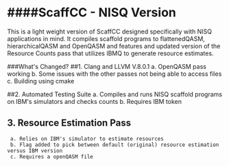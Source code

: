 


####ScaffCC - NISQ Version
================
This is a light weight version of ScaffCC designed specifically with NISQ applications in mind. It compiles scaffold programs to flattenedQASM, hierarchicalQASM and OpenQASM and features and updated version of the Resource Counts pass that utilizes IBMQ to generate resource estimates. 

###What's Changed?
##1. Clang and LLVM V.8.0.1
    a. OpenQASM pass working
    b. Some issues with the other passes not being able to access files
    c. Building using cmake 
    
##2. Automated Testing Suite
     a. Compiles and runs NISQ scaffold programs on IBM's simulators and checks counts 
     b. Requires IBM token
     
## 3. Resource Estimation Pass
     a. Relies on IBM's simulator to estimate resources
     b. Flag added to pick between default (original) resource estimation versus IBM version
     c. Requires a openQASM file
